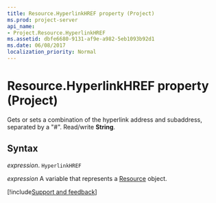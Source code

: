 ```yaml
---
title: Resource.HyperlinkHREF property (Project)
ms.prod: project-server
api_name:
- Project.Resource.HyperlinkHREF
ms.assetid: dbfe6680-9131-af9e-a982-5eb1093b92d1
ms.date: 06/08/2017
localization_priority: Normal
---
```



# Resource.HyperlinkHREF property (Project)

Gets or sets a combination of the hyperlink address and subaddress, separated by a "#". Read/write  **String**.


## Syntax

_expression_. `HyperlinkHREF`

_expression_ A variable that represents a [Resource](./Project.Resource.md) object.

[!include[Support and feedback](~/includes/feedback-boilerplate.md)]